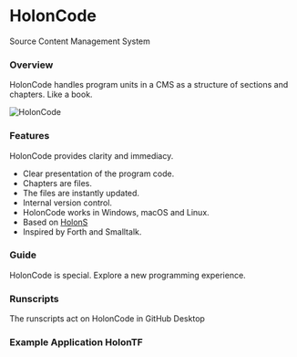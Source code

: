 # HolonCode

Source Content Management System

### Overview
HolonCode handles program units in a CMS as a structure of sections and chapters. 
Like a book.  


![HolonCode](https://www.holonforth.com/images/holoncode1.jpg)


### Features
HolonCode provides clarity and immediacy.

* Clear presentation of the program code.
* Chapters are files. 
* The files are instantly updated.
* Internal version control.
* HolonCode works in Windows, macOS and Linux.
* Based on [HolonS](https://www.holonforth.com/holons.html)
* Inspired by Forth and Smalltalk.

### Guide
HolonCode is special. Explore a new programming experience.

### Runscripts
The runscripts act on HolonCode in GitHub Desktop

### Example Application HolonTF


